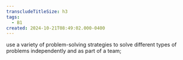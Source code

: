 ```yaml
---
transcludeTitleSize: h3
tags:
  - B1
created: 2024-10-21T08:49:02.000-0400
---
```

use a variety of problem-solving strategies to solve different types of problems independently and as part of a team;